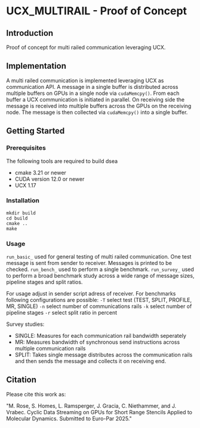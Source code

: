 # UCX_MULTIRAIL - Proof of Concept
## Introduction
Proof of concept for multi railed communication leveraging UCX.

## Implementation
A multi railed communication is implemented leveraging UCX as communication API. A message in a single buffer is distributed across multiple buffers on GPUs in a single node via `cudaMemcpy()`. From each buffer a UCX communication is initiated in parallel. On receiving side the message is received into multiple buffers across the GPUs on the receiving node. The message is then collected via `cudaMemcpy()` into a single buffer.

## Getting Started
### Prerequisites
The following tools are required to build dsea
* cmake 3.21 or newer
* CUDA version 12.0 or newer
* UCX 1.17


### Installation
```shell
mkdir build
cd build
cmake ..
make
```


### Usage
`run_basic_` used for general testing of multi railed communication. One test message is sent from sender to receiver. Messages is printed to be checked.
`run_bench_` used to perform a single benchmark.
`run_survey_` used to perform a broad benchmark study across a wide range of message sizes, pipeline stages and split ratios.

For usage adjust in sender script adress of receiver. 
For benchmarks following configurations are possible:
`-T` select test (TEST, SPLIT, PROFILE, MR, SINGLE)
`-n` select number of communications rails
`-k` select number of pipeline stages
`-r` select split ratio in percent

Survey studies:
- SINGLE: Measures for each communication rail bandwidth seperately
- MR: Measures bandwidth of synchronous send instructions across multiple communication rails
- SPLIT: Takes single message distributes across the communication rails and then sends the message and collects it on receiving end.



## Citation
Please cite this work as:

"M. Rose, S. Homes, L. Ramsperger, J. Gracia, C. Niethammer, and J. Vrabec. Cyclic Data Streaming on GPUs for Short Range
Stencils Applied to Molecular Dynamics. Submitted to Euro-Par 2025."
